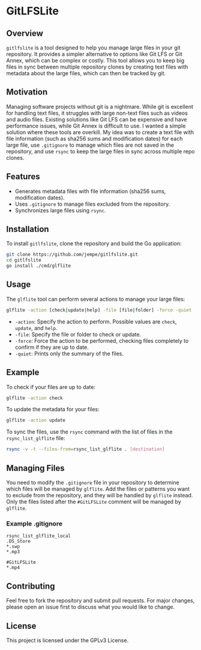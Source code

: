# GitLFSLite

## Overview
`gitlfslite` is a tool designed to help you manage large files in your git repository. It provides a simpler alternative to options like Git LFS or Git Annex, which can be complex or costly. This tool allows you to keep big files in sync between multiple repository clones by creating text files with metadata about the large files, which can then be tracked by git.

## Motivation
Managing software projects without git is a nightmare. While git is excellent for handling text files, it struggles with large non-text files such as videos and audio files. Existing solutions like Git LFS can be expensive and have performance issues, while Git Annex is difficult to use. I wanted a simple solution where these tools are overkill. My idea was to create a text file with file information (such as sha256 sums and modification dates) for each large file, use `.gitignore` to manage which files are not saved in the repository, and use `rsync` to keep the large files in sync across multiple repo clones.

## Features
- Generates metadata files with file information (sha256 sums, modification dates).
- Uses `.gitignore` to manage files excluded from the repository.
- Synchronizes large files using `rsync`.

## Installation
To install `gitlfslite`, clone the repository and build the Go application:
```sh
git clone https://github.com/jempe/gitlfslite.git
cd gitlfslite
go install ./cmd/glflite
```


## Usage
The `glflite` tool can perform several actions to manage your large files:

```sh
glflite -action [check|update|help] -file [file|folder] -force -quiet
```

- `-action`: Specify the action to perform. Possible values are `check`, `update`, and `help`.
- `-file`: Specify the file or folder to check or update.
- `-force`: Force the action to be performed, checking files completely to confirm if they are up to date.
- `-quiet`: Prints only the summary of the files.


## Example

To check if your files are up to date:

```sh
glflite -action check
```

To update the metadata for your files:

```sh
glflite -action update
```

To sync the files, use the `rsync` command with the list of files in the `rsync_list_glflite` file:

```sh
rsync -v -t --files-from=rsync_list_glflite . [destination]
```

## Managing Files
You need to modify the `.gitignore` file in your repository to determine which files will be managed by `glflite`. Add the files or patterns you want to exclude from the repository, and they will be handled by `glflite` instead. Only the files listed after the `#GitLFSLite` comment will be managed by `glflite`.

### Example .gitignore

```gitignore
rsync_list_glflite_local
.DS_Store
*.swp
*.mp3

#GitLFSLite
*.mp4
```

## Contributing
Feel free to fork the repository and submit pull requests. For major changes, please open an issue first to discuss what you would like to change.

## License
This project is licensed under the GPLv3 License.





